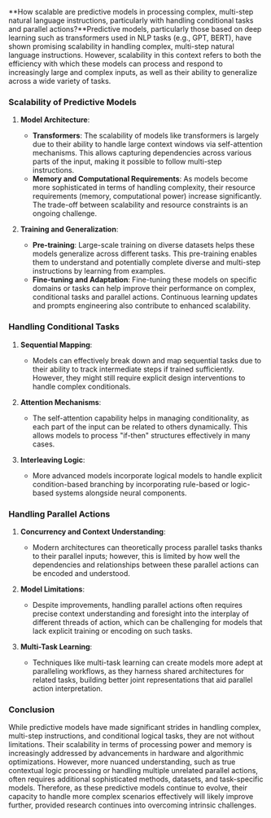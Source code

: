 **How scalable are predictive models in processing complex, multi-step natural language instructions, particularly with handling conditional tasks and parallel actions?**Predictive models, particularly those based on deep learning such as transformers used in NLP tasks (e.g., GPT, BERT), have shown promising scalability in handling complex, multi-step natural language instructions. However, scalability in this context refers to both the efficiency with which these models can process and respond to increasingly large and complex inputs, as well as their ability to generalize across a wide variety of tasks.

### Scalability of Predictive Models

1. **Model Architecture**:
   - **Transformers**: The scalability of models like transformers is largely due to their ability to handle large context windows via self-attention mechanisms. This allows capturing dependencies across various parts of the input, making it possible to follow multi-step instructions.
   - **Memory and Computational Requirements**: As models become more sophisticated in terms of handling complexity, their resource requirements (memory, computational power) increase significantly. The trade-off between scalability and resource constraints is an ongoing challenge.

2. **Training and Generalization**:
   - **Pre-training**: Large-scale training on diverse datasets helps these models generalize across different tasks. This pre-training enables them to understand and potentially complete diverse and multi-step instructions by learning from examples.
   - **Fine-tuning and Adaptation**: Fine-tuning these models on specific domains or tasks can help improve their performance on complex, conditional tasks and parallel actions. Continuous learning updates and prompts engineering also contribute to enhanced scalability.

### Handling Conditional Tasks

1. **Sequential Mapping**:
   - Models can effectively break down and map sequential tasks due to their ability to track intermediate steps if trained sufficiently. However, they might still require explicit design interventions to handle complex conditionals.
   
2. **Attention Mechanisms**:
   - The self-attention capability helps in managing conditionality, as each part of the input can be related to others dynamically. This allows models to process "if-then" structures effectively in many cases.

3. **Interleaving Logic**:
   - More advanced models incorporate logical models to handle explicit condition-based branching by incorporating rule-based or logic-based systems alongside neural components.

### Handling Parallel Actions

1. **Concurrency and Context Understanding**:
   - Modern architectures can theoretically process parallel tasks thanks to their parallel inputs; however, this is limited by how well the dependencies and relationships between these parallel actions can be encoded and understood.
   
2. **Model Limitations**:
   - Despite improvements, handling parallel actions often requires precise context understanding and foresight into the interplay of different threads of action, which can be challenging for models that lack explicit training or encoding on such tasks.

3. **Multi-Task Learning**:
   - Techniques like multi-task learning can create models more adept at paralleling workflows, as they harness shared architectures for related tasks, building better joint representations that aid parallel action interpretation.

### Conclusion

While predictive models have made significant strides in handling complex, multi-step instructions, and conditional logical tasks, they are not without limitations. Their scalability in terms of processing power and memory is increasingly addressed by advancements in hardware and algorithmic optimizations. However, more nuanced understanding, such as true contextual logic processing or handling multiple unrelated parallel actions, often requires additional sophisticated methods, datasets, and task-specific models. Therefore, as these predictive models continue to evolve, their capacity to handle more complex scenarios effectively will likely improve further, provided research continues into overcoming intrinsic challenges.